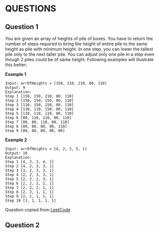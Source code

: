 # QUESTIONS

## Question 1

You are given an array of heights of pile of boxes. You have to return the number of steps required to bring the height of entire pile to the same height as pile with minimum height. In one step, you can lower the tallest pile only to the next taller pile. You can adjust only one pile in a step even though 2 piles could be of same height. Following examples will illustrate this better;

**Example 1**

```
Input: arrOfHeights = [150, 210, 210, 80, 110]
Output: 9
Explanation:
Step 1 [150, 150, 210, 80, 110]
Step 2 [150, 150, 150, 80, 110]
Step 3 [110, 150, 150, 80, 110]
Step 4 [110, 110, 150, 80, 110]
Step 5 [110, 110, 110, 80, 110]
Step 6 [80, 110, 110, 80, 110]
Step 7 [80, 80, 110, 80, 110]
Step 8 [80, 80, 80, 80, 110]
Step 9 [80, 80, 80, 80, 80]
```

**Example 2**

```
Input: arrOfHeights = [4, 2, 3, 5, 1]
Output: 10
Explanation:
Step 1 [4, 2, 3, 4, 1]
Step 2 [4, 2, 3, 3, 1]
Step 3 [3, 2, 3, 3, 1]
Step 4 [2, 2, 3, 3, 1]
Step 5 [2, 2, 2, 3, 1]
Step 6 [2, 2, 2, 2, 1]
Step 7 [2, 2, 2, 1, 1]
Step 8 [2, 2, 1, 1, 1]
Step 9 [2, 1, 1, 1, 1]
Step 10 [1, 1, 1, 1, 1]
```

Question copied from [LeetCode](https://leetcode.com/discuss/interview-question/390456/Google-or-Phone-Screen-or-Piles-of-Boxes/350904)

## Question 2

